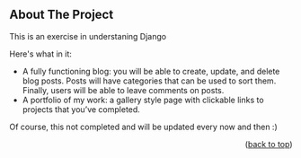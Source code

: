 <!-- ABOUT THE PROJECT -->
## About The Project
This is an exercise in understaning Django 

Here's what in it:
* A fully functioning blog: you will be able to create, update, and delete blog posts. Posts will have categories that can be used to sort them. Finally, users will be able to leave comments on posts.
* A portfolio of my work: a gallery style page with clickable links to projects that you’ve completed.

Of course, this not completed and will be updated every now and then :)

<p align="right">(<a href="#readme-top">back to top</a>)</p>
